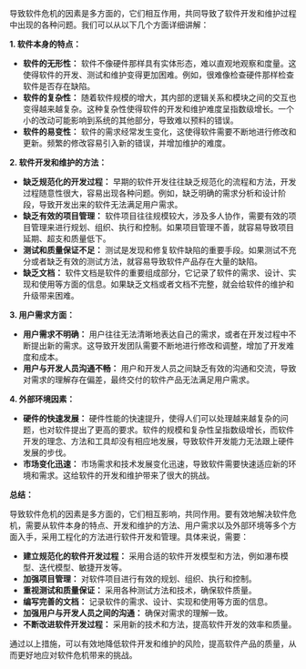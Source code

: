 导致软件危机的因素是多方面的，它们相互作用，共同导致了软件开发和维护过程中出现的各种问题。我们可以从以下几个方面详细讲解：

**1. 软件本身的特点：**

- **软件的无形性：** 软件不像硬件那样具有实体形态，难以直观地观察和度量。这使得软件的开发、测试和维护变得更加困难。例如，很难像检查硬件那样检查软件是否存在缺陷。
- **软件的复杂性：** 随着软件规模的增大，其内部的逻辑关系和模块之间的交互也变得越来越复杂。这种复杂性使得软件的开发和维护难度呈指数级增长。一个小的改动可能影响到系统的其他部分，导致难以预料的错误。
- **软件的易变性：** 软件的需求经常发生变化，这使得软件需要不断地进行修改和更新。频繁的修改容易引入新的错误，并增加维护的难度。

**2. 软件开发和维护的方法：**

- **缺乏规范化的开发过程：** 早期的软件开发往往缺乏规范化的流程和方法，开发过程随意性很大，容易出现各种问题。例如，缺乏明确的需求分析和设计阶段，导致开发出来的软件无法满足用户需求。
- **缺乏有效的项目管理：** 软件项目往往规模较大，涉及多人协作，需要有效的项目管理来进行规划、组织、执行和控制。如果项目管理不善，就容易导致项目延期、超支和质量低下。
- **测试和质量保证不足：** 测试是发现和修复软件缺陷的重要手段。如果测试不充分或者缺乏有效的测试方法，就容易导致软件产品存在大量的缺陷。
- **缺乏文档：** 软件文档是软件的重要组成部分，它记录了软件的需求、设计、实现和使用等方面的信息。如果缺乏文档或者文档不完整，就会给软件的维护和升级带来困难。

**3. 用户需求方面：**

- **用户需求不明确：** 用户往往无法清晰地表达自己的需求，或者在开发过程中不断提出新的需求。这导致开发团队需要不断地进行修改和调整，增加了开发难度和成本。
- **用户与开发人员沟通不畅：** 用户和开发人员之间缺乏有效的沟通和交流，导致对需求的理解存在偏差，最终交付的软件产品无法满足用户需求。

**4. 外部环境因素：**

- **硬件的快速发展：** 硬件性能的快速提升，使得人们可以处理越来越复杂的问题，也对软件提出了更高的要求。软件的规模和复杂性呈指数级增长，而软件开发的理念、方法和工具却没有相应地发展，导致软件开发能力无法跟上硬件发展的步伐。
- **市场变化迅速：** 市场需求和技术发展变化迅速，导致软件需要快速适应新的环境和需求。这给软件的开发和维护带来了很大的挑战。

**总结：**

导致软件危机的因素是多方面的，它们相互影响，共同作用。要有效地解决软件危机，需要从软件本身的特点、开发和维护的方法、用户需求以及外部环境等多个方面入手，采用工程化的方法进行软件开发和管理。具体来说，需要：

- **建立规范化的软件开发过程：** 采用合适的软件开发模型和方法，例如瀑布模型、迭代模型、敏捷开发等。
- **加强项目管理：** 对软件项目进行有效的规划、组织、执行和控制。
- **重视测试和质量保证：** 采用各种测试方法和技术，确保软件质量。
- **编写完善的文档：** 记录软件的需求、设计、实现和使用等方面的信息。
- **加强用户与开发人员之间的沟通：** 确保对需求的理解一致。
- **不断改进软件开发过程：** 采用新的技术和方法，提高软件开发的效率和质量。

通过以上措施，可以有效地降低软件开发和维护的风险，提高软件产品的质量，从而更好地应对软件危机带来的挑战。